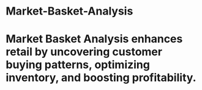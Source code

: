 # Market-Basket-Analysis
# Market Basket Analysis enhances retail by uncovering customer buying patterns, optimizing inventory, and boosting profitability.
